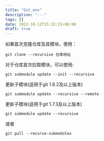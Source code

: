 ```yaml
---
title: "Git_env"
description: "---"
tags: []
date: 2022-10-12T15:32:21+08:00
draft: true
---
```



如果首次克隆仓库及其模块，使用：
```shell
git clone --recursive 仓库地址
```

对于仓库首次拉取模块，可以使用:
```shell
git submodule update --init --recursive

```
更新子模块(适用于git 1.8.2及以上版本)
```shell
git submodule update --recursive --remote
```
更新子模块(适用于git 1.7.3及以上版本)
```shell
git submodule update --recursive
```

或者
```shell
git pull --recurse-submodules
```


